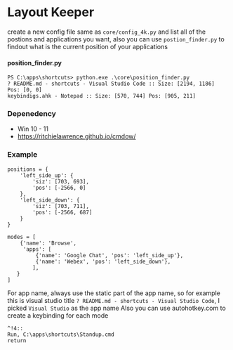 # Layout Keeper

create a new config file same as `core/config_4k.py` and list all of the postions and applications you want, also you can use `postion_finder.py` to findout what is the current position of your applications

#### position_finder.py
```
PS C:\apps\shortcuts> python.exe .\core\position_finder.py
? README.md - shortcuts - Visual Studio Code :: Size: [2194, 1186] Pos: [0, 0]
keybindigs.ahk - Notepad :: Size: [570, 744] Pos: [905, 211]
```

### Depenedency
- Win 10 - 11
- https://ritchielawrence.github.io/cmdow/

### Example
```
positions = {
    'left_side_up': {
        'siz': [703, 693],
        'pos': [-2566, 0]
    },
    'left_side_down': {
        'siz': [703, 711],
        'pos': [-2566, 687]
    }
}
```

```
modes = [
    {'name': 'Browse',
     'apps': [
         {'name': 'Google Chat', 'pos': 'left_side_up'},
         {'name': 'Webex', 'pos': 'left_side_down'},
        ],
   }
] 
```
For app name, always use the static part of the app name, so for example this is visual studio title `? README.md - shortcuts - Visual Studio Code`, I picked `Visual Studio` as the app name
Also you can use autohotkey.com to create a keybinding for each mode

```
^!4::
Run, C:\apps\shortcuts\Standup.cmd
return
```